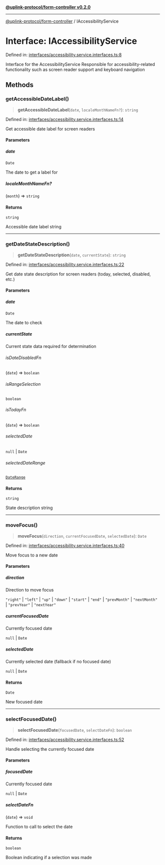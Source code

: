 [**@uplink-protocol/form-controller v0.2.0**](../README.md)

***

[@uplink-protocol/form-controller](../globals.md) / IAccessibilityService

# Interface: IAccessibilityService

Defined in: [interfaces/accessibility.service.interfaces.ts:8](https://github.com/jmkcoder/uplink-protocol-calendar/blob/4b7d7626907cceb44afccd43a3ead251daf6f222/src/interfaces/accessibility.service.interfaces.ts#L8)

Interface for the AccessibilityService
Responsible for accessibility-related functionality such as screen reader support
and keyboard navigation

## Methods

### getAccessibleDateLabel()

> **getAccessibleDateLabel**(`date`, `localeMonthNameFn?`): `string`

Defined in: [interfaces/accessibility.service.interfaces.ts:14](https://github.com/jmkcoder/uplink-protocol-calendar/blob/4b7d7626907cceb44afccd43a3ead251daf6f222/src/interfaces/accessibility.service.interfaces.ts#L14)

Get accessible date label for screen readers

#### Parameters

##### date

`Date`

The date to get a label for

##### localeMonthNameFn?

(`month`) => `string`

#### Returns

`string`

Accessible date label string

***

### getDateStateDescription()

> **getDateStateDescription**(`date`, `currentState`): `string`

Defined in: [interfaces/accessibility.service.interfaces.ts:22](https://github.com/jmkcoder/uplink-protocol-calendar/blob/4b7d7626907cceb44afccd43a3ead251daf6f222/src/interfaces/accessibility.service.interfaces.ts#L22)

Get date state description for screen readers (today, selected, disabled, etc.)

#### Parameters

##### date

`Date`

The date to check

##### currentState

Current state data required for determination

###### isDateDisabledFn

(`date`) => `boolean`

###### isRangeSelection

`boolean`

###### isTodayFn

(`date`) => `boolean`

###### selectedDate

`null` \| `Date`

###### selectedDateRange

[`DateRange`](DateRange.md)

#### Returns

`string`

State description string

***

### moveFocus()

> **moveFocus**(`direction`, `currentFocusedDate`, `selectedDate`): `Date`

Defined in: [interfaces/accessibility.service.interfaces.ts:40](https://github.com/jmkcoder/uplink-protocol-calendar/blob/4b7d7626907cceb44afccd43a3ead251daf6f222/src/interfaces/accessibility.service.interfaces.ts#L40)

Move focus to a new date

#### Parameters

##### direction

Direction to move focus

`"right"` | `"left"` | `"up"` | `"down"` | `"start"` | `"end"` | `"prevMonth"` | `"nextMonth"` | `"prevYear"` | `"nextYear"`

##### currentFocusedDate

Currently focused date

`null` | `Date`

##### selectedDate

Currently selected date (fallback if no focused date)

`null` | `Date`

#### Returns

`Date`

New focused date

***

### selectFocusedDate()

> **selectFocusedDate**(`focusedDate`, `selectDateFn`): `boolean`

Defined in: [interfaces/accessibility.service.interfaces.ts:52](https://github.com/jmkcoder/uplink-protocol-calendar/blob/4b7d7626907cceb44afccd43a3ead251daf6f222/src/interfaces/accessibility.service.interfaces.ts#L52)

Handle selecting the currently focused date

#### Parameters

##### focusedDate

Currently focused date

`null` | `Date`

##### selectDateFn

(`date`) => `void`

Function to call to select the date

#### Returns

`boolean`

Boolean indicating if a selection was made
